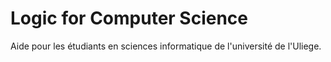 # Logic for Computer Science
Aide pour les étudiants en sciences informatique de l'université de l'Uliege.
